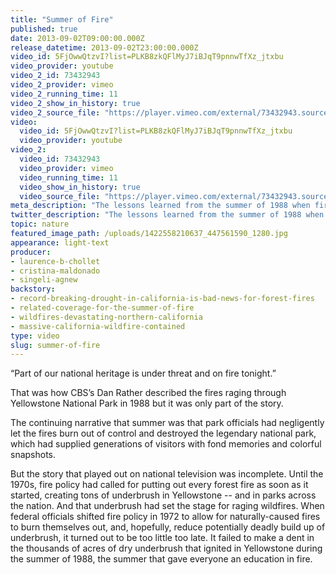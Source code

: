 ```yaml
---
title: "Summer of Fire"
published: true
date: 2013-09-02T09:00:00.000Z
release_datetime: 2013-09-02T23:00:00.000Z
video_id: 5FjOwwQtzvI?list=PLKB8zkQFlMyJ7iBJqT9pnnwTfXz_jtxbu
video_provider: youtube
video_2_id: 73432943
video_2_provider: vimeo
video_2_running_time: 11
video_2_show_in_history: true
video_2_source_file: "https://player.vimeo.com/external/73432943.source.mov?s=cf88417fc9883e3532b0aeee591afb08&profile_id=0&download=1"
video:
  video_id: 5FjOwwQtzvI?list=PLKB8zkQFlMyJ7iBJqT9pnnwTfXz_jtxbu
  video_provider: youtube
video_2:
  video_id: 73432943
  video_provider: vimeo
  video_running_time: 11
  video_show_in_history: true
  video_source_file: "https://player.vimeo.com/external/73432943.source.mov?s=cf88417fc9883e3532b0aeee591afb08&profile_id=0&download=1"
meta_description: "The lessons learned from the summer of 1988 when fires burned nearly one third of Yellowstone National Park continue to shape the way we fight wildfires raging across the West today. "
twitter_description: "The lessons learned from the summer of 1988 when fires burned nearly one third of Yellowstone National Park continue to shape the way we fight wildfires raging across the West today. "
topic: nature
featured_image_path: /uploads/1422558210637_447561590_1280.jpg
appearance: light-text
producer:
- laurence-b-chollet
- cristina-maldonado
- singeli-agnew
backstory:
- record-breaking-drought-in-california-is-bad-news-for-forest-fires
- related-coverage-for-the-summer-of-fire
- wildfires-devastating-northern-california
- massive-california-wildfire-contained
type: video
slug: summer-of-fire
---
```


“Part of our national heritage is under threat and on fire tonight.”

That was how CBS’s Dan Rather described the fires raging through Yellowstone National Park in 1988 but it was only part of the story.

The continuing narrative that summer was that park officials had negligently let the fires burn out of control and destroyed the legendary national park, which had supplied generations of visitors with fond memories and colorful snapshots.

But the story that played out on national television was incomplete. Until the 1970s, fire policy had called for putting out every forest fire as soon as it started, creating tons of underbrush in Yellowstone -- and in parks across the nation. And that underbrush had set the stage for raging wildfires. When federal officials shifted fire policy in 1972 to allow for naturally-caused fires to burn themselves out, and, hopefully, reduce potentially deadly build up of underbrush, it turned out to be too little too late. It failed to make a dent in the thousands of acres of dry underbrush that ignited in Yellowstone during the summer of 1988, the summer that gave everyone an education in fire.

